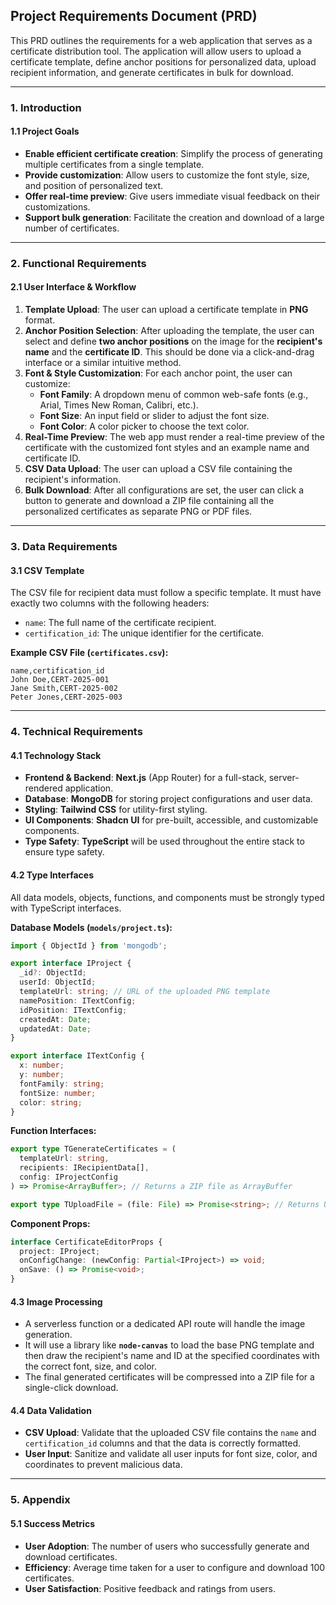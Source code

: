 ## Project Requirements Document (PRD)

This PRD outlines the requirements for a web application that serves as a certificate distribution tool. The application will allow users to upload a certificate template, define anchor positions for personalized data, upload recipient information, and generate certificates in bulk for download.

---

### 1\. Introduction

#### 1.1 Project Goals

- **Enable efficient certificate creation**: Simplify the process of generating multiple certificates from a single template.
- **Provide customization**: Allow users to customize the font style, size, and position of personalized text.
- **Offer real-time preview**: Give users immediate visual feedback on their customizations.
- **Support bulk generation**: Facilitate the creation and download of a large number of certificates.

---

### 2\. Functional Requirements

#### 2.1 User Interface & Workflow

1.  **Template Upload**: The user can upload a certificate template in **PNG** format.
2.  **Anchor Position Selection**: After uploading the template, the user can select and define **two anchor positions** on the image for the **recipient's name** and the **certificate ID**. This should be done via a click-and-drag interface or a similar intuitive method.
3.  **Font & Style Customization**: For each anchor point, the user can customize:
    - **Font Family**: A dropdown menu of common web-safe fonts (e.g., Arial, Times New Roman, Calibri, etc.).
    - **Font Size**: An input field or slider to adjust the font size.
    - **Font Color**: A color picker to choose the text color.
4.  **Real-Time Preview**: The web app must render a real-time preview of the certificate with the customized font styles and an example name and certificate ID.
5.  **CSV Data Upload**: The user can upload a CSV file containing the recipient's information.
6.  **Bulk Download**: After all configurations are set, the user can click a button to generate and download a ZIP file containing all the personalized certificates as separate PNG or PDF files.

---

### 3\. Data Requirements

#### 3.1 CSV Template

The CSV file for recipient data must follow a specific template. It must have exactly two columns with the following headers:

- `name`: The full name of the certificate recipient.
- `certification_id`: The unique identifier for the certificate.

**Example CSV File (`certificates.csv`):**

```csv
name,certification_id
John Doe,CERT-2025-001
Jane Smith,CERT-2025-002
Peter Jones,CERT-2025-003
```

---

### 4\. Technical Requirements

#### 4.1 Technology Stack

- **Frontend & Backend**: **Next.js** (App Router) for a full-stack, server-rendered application.
- **Database**: **MongoDB** for storing project configurations and user data.
- **Styling**: **Tailwind CSS** for utility-first styling.
- **UI Components**: **Shadcn UI** for pre-built, accessible, and customizable components.
- **Type Safety**: **TypeScript** will be used throughout the entire stack to ensure type safety.

#### 4.2 Type Interfaces

All data models, objects, functions, and components must be strongly typed with TypeScript interfaces.

**Database Models (`models/project.ts`):**

```typescript
import { ObjectId } from 'mongodb';

export interface IProject {
  _id?: ObjectId;
  userId: ObjectId;
  templateUrl: string; // URL of the uploaded PNG template
  namePosition: ITextConfig;
  idPosition: ITextConfig;
  createdAt: Date;
  updatedAt: Date;
}

export interface ITextConfig {
  x: number;
  y: number;
  fontFamily: string;
  fontSize: number;
  color: string;
}
```

**Function Interfaces:**

```typescript
export type TGenerateCertificates = (
  templateUrl: string,
  recipients: IRecipientData[],
  config: IProjectConfig
) => Promise<ArrayBuffer>; // Returns a ZIP file as ArrayBuffer

export type TUploadFile = (file: File) => Promise<string>; // Returns URL of the uploaded file
```

**Component Props:**

```typescript
interface CertificateEditorProps {
  project: IProject;
  onConfigChange: (newConfig: Partial<IProject>) => void;
  onSave: () => Promise<void>;
}
```

#### 4.3 Image Processing

- A serverless function or a dedicated API route will handle the image generation.
- It will use a library like **`node-canvas`** to load the base PNG template and then draw the recipient's name and ID at the specified coordinates with the correct font, size, and color.
- The final generated certificates will be compressed into a ZIP file for a single-click download.

#### 4.4 Data Validation

- **CSV Upload**: Validate that the uploaded CSV file contains the `name` and `certification_id` columns and that the data is correctly formatted.
- **User Input**: Sanitize and validate all user inputs for font size, color, and coordinates to prevent malicious data.

---

### 5\. Appendix

#### 5.1 Success Metrics

- **User Adoption**: The number of users who successfully generate and download certificates.
- **Efficiency**: Average time taken for a user to configure and download 100 certificates.
- **User Satisfaction**: Positive feedback and ratings from users.
